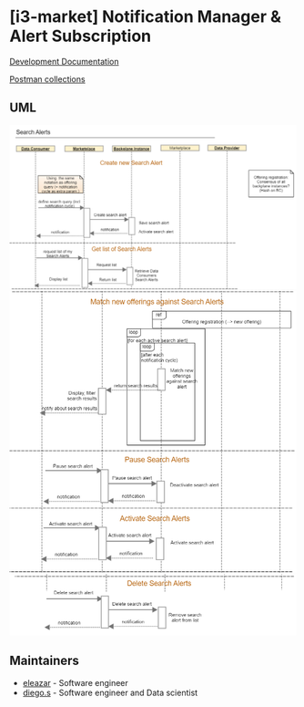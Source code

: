 # [i3-market] Notification Manager & Alert Subscription
[Development Documentation](https://docs.google.com/document/d/1cSjnfM6Kq8wKRYvF4mKKo0BakI0yyPaZubcKbsLgH8w/edit?usp=sharing)

[Postman collections](./postman/)


## UML

![UML1](docs/uml_1.png)
![UML2](docs/uml_2.png)
![UML3](docs/uml_3.png)

## Maintainers

- [eleazar](mailto:eleazar@hopu.eu) - Software engineer
- [diego.s](mailto:diego.s@hopu.org) - Software engineer and Data scientist
